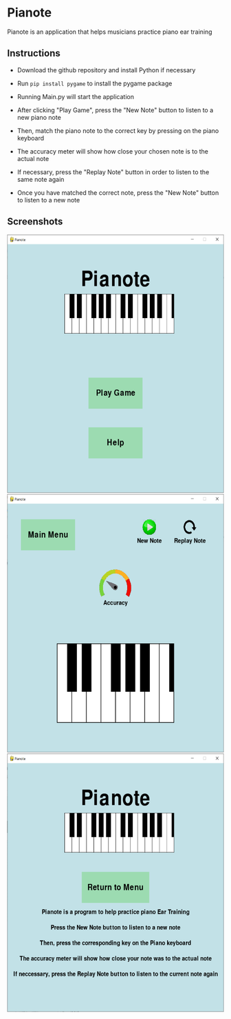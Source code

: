 # Pianote

Pianote is an application that helps musicians practice piano ear training


## Instructions

- Download the github repository and install Python if necessary

- Run `pip install pygame` to install the pygame package

- Running Main.py will start the application

- After clicking "Play Game", press the "New Note" button to listen to a new piano note

- Then, match the piano note to the correct key by pressing on the piano keyboard

- The accuracy meter will show how close your chosen note is to the actual note

- If necessary, press the "Replay Note" button in order to listen to the same note again

- Once you have matched the correct note, press the "New Note" button to listen to a new note

## Screenshots

<img src="screenshots/menu_page.png" width="600" height="600">
<img src="screenshots/game_page.png" width="600" height="600">
<img src="screenshots/help_page.png" width="600" height="600">
